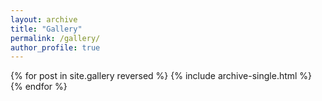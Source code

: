 ```yaml
---
layout: archive
title: "Gallery"
permalink: /gallery/
author_profile: true
---
```


{% for post in site.gallery reversed %}
  {% include archive-single.html %}
{% endfor %}
